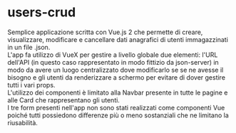 # users-crud

Semplice applicazione scritta con Vue.js 2 che permette di creare, visualizzare, modificare e cancellare dati anagrafici di utenti immagazzinati in un file .json.\
L'app fa utilizzo di VueX per gestire a livello globale due elementi: l'URL dell'API (in questo caso rappresentato in modo fittizio da json-server) in modo da avere un luogo centralizzato dove modificarlo se se ne avesse il bisogno e gli utenti da renderizzare a schermo per evitare di dover gestire tutti i vari props.\
L'utilizzo dei componenti è limitato alla Navbar presente in tutte le pagine e alle Card che rappresentano gli utenti.\
I tre form presenti nell'app non sono stati realizzati come componenti Vue poiché tutti possiedono differenze più o meno sostanziali che ne limitano la riusabilità.
